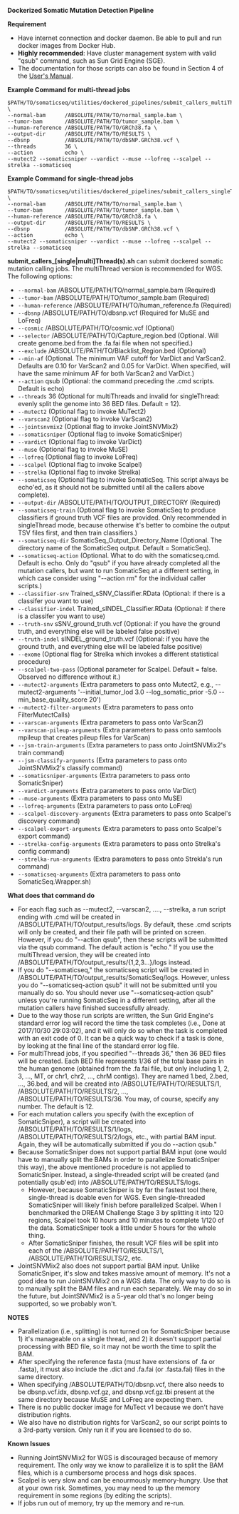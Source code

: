 <b>Dockerized Somatic Mutation Detection Pipeline</b>

**Requirement**
* Have internet connection and docker daemon. Be able to pull and run docker images from Docker Hub.
* **Highly recommended**: Have cluster management system with valid "qsub" command, such as Sun Grid Engine (SGE).
* The documentation for those scripts can also be found in Section 4 of the [User's Manual](../../docs/Manual.pdf "Documentation").

**Example Command for multi-thread jobs**
```
$PATH/TO/somaticseq/utilities/dockered_pipelines/submit_callers_multiThreads.sh \
--normal-bam      /ABSOLUTE/PATH/TO/normal_sample.bam \
--tumor-bam       /ABSOLUTE/PATH/TO/tumor_sample.bam \
--human-reference /ABSOLUTE/PATH/TO/GRCh38.fa \
--output-dir      /ABSOLUTE/PATH/TO/RESULTS \
--dbsnp           /ABSOLUTE/PATH/TO/dbSNP.GRCh38.vcf \
--threads         36 \
--action          echo \
--mutect2 --somaticsniper --vardict --muse --lofreq --scalpel --strelka --somaticseq
```

**Example Command for single-thread jobs**
```
$PATH/TO/somaticseq/utilities/dockered_pipelines/submit_callers_singleThread.sh \
--normal-bam      /ABSOLUTE/PATH/TO/normal_sample.bam \
--tumor-bam       /ABSOLUTE/PATH/TO/tumor_sample.bam \
--human-reference /ABSOLUTE/PATH/TO/GRCh38.fa \
--output-dir      /ABSOLUTE/PATH/TO/RESULTS \
--dbsnp           /ABSOLUTE/PATH/TO/dbSNP.GRCh38.vcf \
--action          echo \
--mutect2 --somaticsniper --vardict --muse --lofreq --scalpel --strelka --somaticseq
```

**submit_callers_[single|multi]Thread(s).sh** can submit dockered somatic mutation calling jobs. The multiThread version is recommended for WGS. The following options:
* ```--normal-bam```                  /ABSOLUTE/PATH/TO/normal_sample.bam (Required)
* ```--tumor-bam```                   /ABSOLUTE/PATH/TO/tumor_sample.bam  (Required)
* ```--human-reference```             /ABSOLUTE/PATH/TO/human_reference.fa (Required)
* ```--dbsnp```                       /ABSOLUTE/PATH/TO/dbsnp.vcf (Required for MuSE and LoFreq)
* ```--cosmic```                      /ABSOLUTE/PATH/TO/cosmic.vcf (Optional)
* ```--selector```                    /ABSOLUTE/PATH/TO/Capture_region.bed (Optional. Will create genome.bed from the .fa.fai file when not specified.)
* ```--exclude```                     /ABSOLUTE/PATH/TO/Blacklist_Region.bed (Optional)
* ```--min-af```                      (Optional. The minimum VAF cutoff for VarDict and VarScan2. Defaults are 0.10 for VarScan2 and 0.05 for VarDict. When specified, will have the same minimum AF for both VarScan2 and VarDict.)
* ```--action```                      qsub (Optional: the command preceding the .cmd scripts. Default is echo)
* ```--threads```                     36 (Optional for multiThreads and invalid for singleThread: evenly split the genome into 36 BED files. Default = 12).
* ```--mutect2```                     (Optional flag to invoke MuTect2)
* ```--varscan2```                    (Optional flag to invoke VarScan2)
* ```--jointsnvmix2```                (Optional flag to invoke JointSNVMix2)
* ```--somaticsniper```               (Optional flag to invoke SomaticSniper)
* ```--vardict```                     (Optional flag to invoke VarDict)
* ```--muse```                        (Optional flag to invoke MuSE)
* ```--lofreq```                      (Optional flag to invoke LoFreq)
* ```--scalpel```                     (Optional flag to invoke Scalpel)
* ```--strelka```                     (Optional flag to invoke Strelka)
* ```--somaticseq```                  (Optional flag to invoke SomaticSeq. This script always be echo'ed, as it should not be submitted until all the callers above complete).
* ```--output-dir```                  /ABSOLUTE/PATH/TO/OUTPUT_DIRECTORY (Required)
* ```--somaticseq-train```            (Optional flag to invoke SomaticSeq to produce classifiers if ground truth VCF files are provided. Only recommended in singleThread mode, because otherwise it's better to combine the output TSV files first, and then train classifiers.)
* ```--somaticseq-dir```              SomaticSeq_Output_Directory_Name (Optional. The directory name of the SomaticSeq output. Default = SomaticSeq).
* ```--somaticseq-action```           (Optional. What to do with the somaticseq.cmd. Default is echo. Only do "qsub" if you have already completed all the mutation callers, but want to run SomaticSeq at a different setting, in which case consider using "--action rm" for the individual caller scripts.)
* ```--classifier-snv```              Trained_sSNV_Classifier.RData (Optional: if there is a classifer you want to use)
* ```--classifier-indel```            Trained_sINDEL_Classifier.RData (Optional: if there is a classifer you want to use)
* ```--truth-snv```                   sSNV_ground_truth.vcf (Optional: if you have the ground truth, and everything else will be labeled false positive)
* ```--truth-indel```                 sINDEL_ground_truth.vcf (Optional: if you have the ground truth, and everything else will be labeled false positive)
* ```--exome```                       (Optional flag for Strelka which invokes a different statistical procedure)
* ```--scalpel-two-pass```            (Optional parameter for Scalpel. Default = false. Observed no difference without it.)
* ```--mutect2-arguments```           (Extra parameters to pass onto Mutect2, e.g., --mutect2-arguments '--initial_tumor_lod 3.0 --log_somatic_prior -5.0 --min_base_quality_score 20')
* ```--mutect2-filter-arguments```    (Extra parameters to pass onto FilterMutectCalls)
* ```--varscan-arguments```           (Extra parameters to pass onto VarScan2)
* ```--varscan-pileup-arguments```    (Extra parameters to pass onto samtools mpileup that creates pileup files for VarScan)
* ```--jsm-train-arguments```         (Extra parameters to pass onto JointSNVMix2's train command)
* ```--jsm-classify-arguments```      (Extra parameters to pass onto JointSNVMix2's classify command)
* ```--somaticsniper-arguments```     (Extra parameters to pass onto SomaticSniper)
* ```--vardict-arguments```           (Extra parameters to pass onto VarDict)
* ```--muse-arguments```              (Extra parameters to pass onto MuSE)
* ```--lofreq-arguments```            (Extra parameters to pass onto LoFreq)
* ```--scalpel-discovery-arguments``` (Extra parameters to pass onto Scalpel's discovery command)
* ```--scalpel-export-arguments```    (Extra parameters to pass onto Scalpel's export command)
* ```--strelka-config-arguments```    (Extra parameters to pass onto Strelka's config command)
* ```--strelka-run-arguments```       (Extra parameters to pass onto Strekla's run command)
* ```--somaticseq-arguments```        (Extra parameters to pass onto SomaticSeq.Wrapper.sh)


**What does that command do**

* For each flag such as --mutect2, --varscan2, ...., --strelka, a run script ending with .cmd will be created in /ABSOLUTE/PATH/TO/output_results/logs. By default, these .cmd scripts will only be created, and their file path will be printed on screen. However, if you do "--action qsub", then these scripts will be submitted via the qsub command. The default action is "echo." If you use the multiThread version, they will be created into /ABSOLUTE/PATH/TO/output_results/{1,2,3...}/logs instead. 
* If you do "--somaticseq," the somaticseq script will be created in /ABSOLUTE/PATH/TO/output_results/SomaticSeq/logs. However, unless you do "--somaticseq-action qsub" it will not be submitted until you manually do so. You should never use "--somaticseq-action qsub" unless you're running SomaticSeq in a different setting, after all the mutation callers have finished successfully already. 
* Due to the way those run scripts are written, the Sun Grid Engine's standard error log will record the time the task completes (i.e., Done at 2017/10/30 29:03:02), and it will only do so when the task is completed with an exit code of 0. It can be a quick way to check if a task is done, by looking at the final line of the standard error log file.
* For multiThread jobs, if you specified "--threads 36," then 36 BED files will be created. Each BED file represents 1/36 of the total base pairs in the human genome (obtained from the .fa.fai file, but only including 1, 2, 3, ..., MT, or chr1, chr2, ..., chrM contigs). They are named 1.bed, 2.bed, ..., 36.bed, and will be created into /ABSOLUTE/PATH/TO/RESULTS/1, /ABSOLUTE/PATH/TO/RESULTS/2, ..., /ABSOLUTE/PATH/TO/RESULTS/36. You may, of course, specify any number. The default is 12.
* For each mutation callers you specify (with the exception of SomaticSniper), a script will be created into /ABSOLUTE/PATH/TO/RESULTS/1/logs, /ABSOLUTE/PATH/TO/RESULTS/2/logs, etc., with partial BAM input.  Again, they will be automatically submitted if you do --action qsub."
* Because SomaticSniper does not support partial BAM input (one would have to manually split the BAMs in order to parallelize SomaticSniper this way), the above mentioned procedure is not applied to SomaticSniper. Instead, a single-threaded script will be created (and potentially qsub'ed) into /ABSOLUTE/PATH/TO/RESULTS/logs.
  * However, because SomaticSniper is by far the fastest tool there, single-thread is doable even for WGS. Even single-threaded SomaticSniper will likely finish before parallelized Scalpel. When I benchmarked the DREAM Challenge Stage 3 by splitting it into 120 regions, Scalpel took 10 hours and 10 minutes to complete 1/120 of the data. SomaticSniper took a little under 5 hours for the whole thing. 
  * After SomaticSniper finishes, the result VCF files will be split into each of the /ABSOLUTE/PATH/TO/RESULTS/1, /ABSOLUTE/PATH/TO/RESULTS/2, etc. 
* JointSNVMix2 also does not support partial BAM input. Unlike SomaticSniper, it's slow and takes massive amount of memory. It's not a good idea to run JointSNVMix2 on a WGS data. The only way to do so is to manually split the BAM files and run each separately. We may do so in the future, but JointSNVMix2 is a 5-year old that's no longer being supported, so we probably won't. 


**NOTES**
* Parallelization (i.e., splitting) is not turned on for SomaticSniper because 1) it's manageable on a single thread, and 2) it doesn't support partial processing with BED file, so it may not be worth the time to split the BAM.
* After specifying the reference fasta (must have extensions of .fa or .fasta), it must also include the .dict and .fa.fai (or .fasta.fai) files in the same directory.
* When specifying /ABSOLUTE/PATH/TO/dbsnp.vcf, there also needs to be dbsnp.vcf.idx, dbsnp.vcf.gz, and dbsnp.vcf.gz.tbi present at the same directory because MuSE and LoFreq are expecting them.
* There is no public docker image for MuTect v1 because we don't have distribution rights.
* We also have no distribution rights for VarScan2, so our script points to a 3rd-party version. Only run it if you are licensed to do so. 

**Known Issues**
* Running JointSNVMix2 for WGS is discouraged because of memory requirement. The only way we know to parallelize it is to split the BAM files, which is a cumbersome process and hogs disk spaces.
* Scalpel is very slow and can be enourmously memory-hungry. Use that at your own risk. Sometimes, you may need to up the memory requirement in some regions (by editing the scripts). 
* If jobs run out of memory, try up the memory and re-run.
